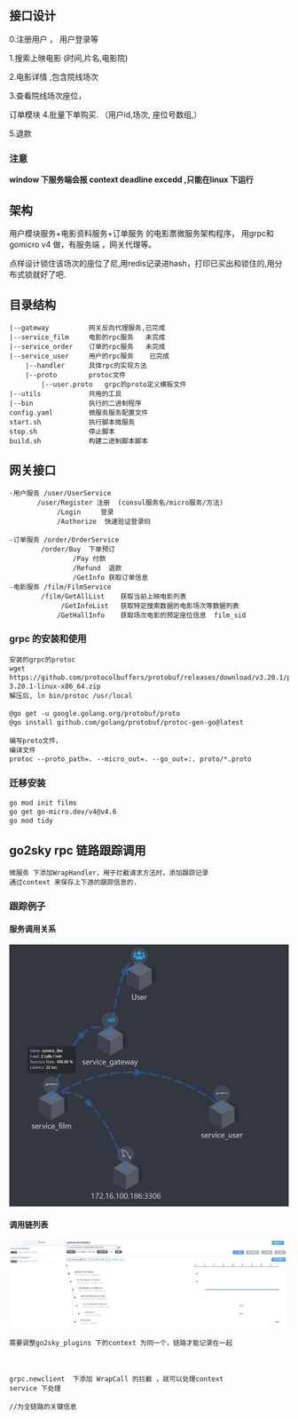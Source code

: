 ## 接口设计
0.注册用户 ， 用户登录等

1.搜索上映电影 (时间,片名,电影院)

2.电影详情 ,包含院线场次

3.查看院线场次座位，

订单模块
4.批量下单购买. （用户id,场次, 座位号数组,）

5.退款

### 注意
**window 下服务端会报 context deadline excedd ,只能在linux 下运行**

## 架构
用户模块服务+电影资料服务+订单服务 的电影票微服务架构程序，
用grpc和gomicro v4 做，有服务端 ，网关代理等。

点样设计锁住该场次的座位了尼,用redis记录进hash，打印已买出和锁住的,用分布式锁就好了吧.

## 目录结构
    |--gateway          网关反向代理服务,已完成
    |--service_film     电影的rpc服务   未完成
    |--service_order    订单的rpc服务   未完成
    |--service_user     用户的rpc服务    已完成
        |--handler      具体rpc的实现方法
        |--proto        protoc文件
            |--user.proto   grpc的proto定义模板文件
    |--utils            共用的工具
    |--bin              执行的二进制程序
    config.yaml         微服务服务配置文件
    start.sh            执行脚本微服务
    stop.sh             停止脚本
    build.sh            构建二进制脚本脚本
    


## 网关接口
    -用户服务 /user/UserService
           /user/Register 注册  (consul服务名/micro服务/方法)
                /Login     登录
                /Authorize  快速验证登录码

    -订单服务 /order/OrderService
            /order/Buy  下单预订
                    /Pay 付款
                    /Refund  退款
                    /GetInfo 获取订单信息
    -电影服务 /film/FilmService
            /film/GetAllList    获取当前上映电影列表
                 /GetInfoList   获取特定搜索数据的电影场次等数据列表
                /GetHallInfo    获取场次电影的预定座位信息  film_sid
        

### grpc 的安装和使用
    安装的grpc的protoc
    wget https://github.com/protocolbuffers/protobuf/releases/download/v3.20.1/protoc-3.20.1-linux-x86_64.zip
    解压后, ln bin/protoc /usr/local
    
    @go get -u google.golang.org/protobuf/proto
    @go install github.com/golang/protobuf/protoc-gen-go@latest
    
    编写proto文件，
    编译文件
    protoc --proto_path=. --micro_out=. --go_out=:. proto/*.proto

### 迁移安装
    go mod init films
    go get go-micro.dev/v4@v4.6
    go mod tidy


## go2sky rpc 链路跟踪调用
    微服务 下添加WrapHandler，用于拦截请求方法时，添加跟踪记录
    通过context 来保存上下游的跟踪信息的.

### 跟踪例子
#### 服务调用关系
![](./skywalking_topology.jpg)
#### 调用链列表
![](./skywalking_trace.jpg)

    需要调整go2sky_plugins 下的context 为同一个，链路才能记录在一起



    grpc.newclient  下添加 WrapCall 的拦截 ，就可以处理context
    service 下处理

    //为全链路的关键信息
